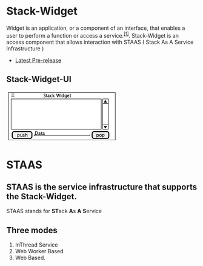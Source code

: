 # Stack-Widget

  Widget is an application, or a component of an interface, that enables a user to perform a function or access a service.<sup>[[1]](https://www.lexico.com/definition/widget)</sup>. Stack-Widget is an access component that allows interaction with STAAS ( Stack As A Service Infrastructure )
  
* [Latest Pre-release](https://github.com/RajeshPatkarInstitute/Stack-Widget/releases/tag/v0.1.0)

## Stack-Widget-UI

![Stack-Widget Layout](/StackWidgetUI.png)

# STAAS 

## STAAS is the service infrastructure that supports the Stack-Widget.
STAAS stands for **ST**ack **A**s **A** **S**ervice
## Three modes 
1. InThread Service
2. Web Worker Based
3. Web Based.
